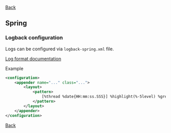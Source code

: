 [Back](../../README.md)

## Spring

### Logback configuration

Logs can be configured via `logback-spring.xml` file.

[Log format documentation](https://logback.qos.ch/manual/layouts.html)

Example
```xml
<configuration>
    <appender name="..." class="...">
        <layout>
            <pattern>
                [%thread %date{HH:mm:ss.SSS}] %highlight(%-5level) %green(%50logger{50}): %msg%n
            </pattern>
        </layout>
    </appender>
</configuration>
```

[Back](../../README.md)
